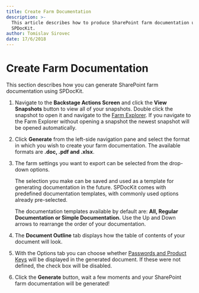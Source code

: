 ```yaml
---
title: Create Farm Documentation
description: >-
  This article describes how to produce SharePoint farm documentation using
  SPDocKit.
author: Tomislav Sirovec
date: 17/6/2018
---
```


# Create Farm Documentation

This section describes how you can generate SharePoint farm documentation using SPDocKit.

1. Navigate to the **Backstage Actions Screen** and click the **View Snapshots** button to view all of your snapshots. Double click the snapshot to open it and navigate to the [Farm Explorer](../../get-to-know-spdockit/farm-explorer-screen/farm-explorer-reports.md). If you navigate to the Farm Explorer without opening a snapshot the newest snapshot will be opened automatically.
2. Click **Generate** from the left-side navigation pane and select the format in which you wish to create your farm documentation. The available formats are **.doc, .pdf and .xlsx**.
3. The farm settings you want to export can be selected from the drop-down options.

   The selection you make can be saved and used as a template for generating documentation in the future. SPDocKit comes with predefined documentation templates, with commonly used options already pre-selected.

   The documentation templates available by default are: **All, Regular Documentation or Simple Documentation.** Use the Up and Down arrows to rearrange the order of your documentation.

4. The **Document Outline** tab displays how the table of contents of your document will look.
5. With the Options tab you can choose whether [Passwords and Product Keys](../../get-to-know-spdockit/farm-explorer-screen/password-and-product-keys.md) will be displayed in the generated document. If these were not defined, the check box will be disabled.
6. Click the **Generate** button, wait a few moments and your SharePoint farm documentation will be generated!

